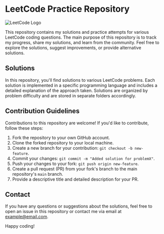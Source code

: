 
# LeetCode Practice Repository

![LeetCode Logo](https://assets.leetcode.com/static_assets/public/webpack_bundles/images/logo-dark.e99485d9b.svg)

This repository contains my solutions and practice attempts for various LeetCode coding questions. The main purpose of this repository is to track my progress, share my solutions, and learn from the community. Feel free to explore the solutions, suggest improvements, or provide alternative solutions.


## Solutions

In this repository, you'll find solutions to various LeetCode problems. Each solution is implemented in a specific programming language and includes a detailed explanation of the approach taken. Solutions are organized by problem difficulty and are stored in separate folders accordingly.


## Contribution Guidelines

Contributions to this repository are welcome! If you'd like to contribute, follow these steps:

1. Fork the repository to your own GitHub account.
2. Clone the forked repository to your local machine.
3. Create a new branch for your contribution: `git checkout -b new-feature`.
4. Commit your changes: `git commit -m "Added solution for problemX"`.
5. Push your changes to your fork: `git push origin new-feature`.
6. Create a pull request (PR) from your fork's branch to the main repository's `main` branch.
8. Provide a descriptive title and detailed description for your PR.

## Contact

If you have any questions or suggestions about the solutions, feel free to open an issue in this repository or contact me via email at example@email.com.

Happy coding!
